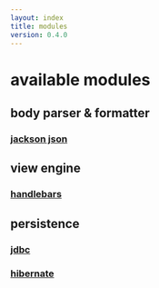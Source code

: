 ```yaml
---
layout: index
title: modules
version: 0.4.0
---
```


# available modules

## body parser & formatter

### [jackson json](https://github.com/jooby-project/jooby/tree/master/jooby-jackson)

## view engine

### [handlebars](https://github.com/jooby-project/jooby/tree/master/jooby-hbs)

## persistence

### [jdbc](https://github.com/jooby-project/jooby/tree/master/jooby-jdbc)
### [hibernate](https://github.com/jooby-project/jooby/tree/master/jooby-hbm)

